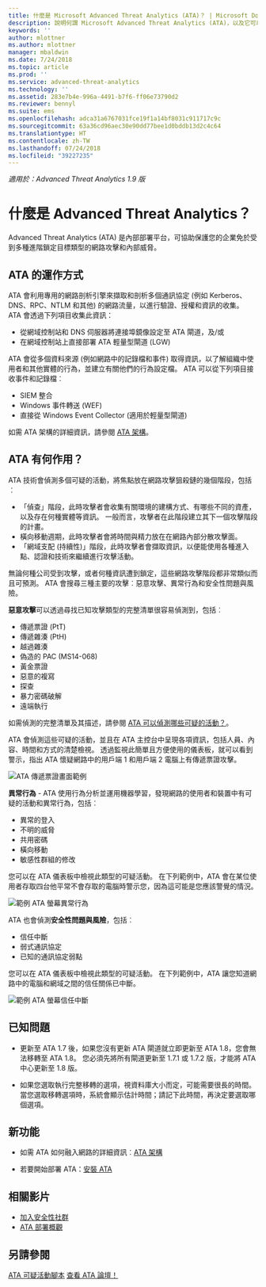 ```yaml
---
title: 什麼是 Microsoft Advanced Threat Analytics (ATA)？ | Microsoft Docs
description: 說明何謂 Microsoft Advanced Threat Analytics (ATA)，以及它可以偵測到的可疑活動種類
keywords: ''
author: mlottner
ms.author: mlottner
manager: mbaldwin
ms.date: 7/24/2018
ms.topic: article
ms.prod: ''
ms.service: advanced-threat-analytics
ms.technology: ''
ms.assetid: 283e7b4e-996a-4491-b7f6-ff06e73790d2
ms.reviewer: bennyl
ms.suite: ems
ms.openlocfilehash: adca31a6767031fce19f1a14bf8031c911717c9c
ms.sourcegitcommit: 63a36cd96aec30e90dd77bee1d0bddb13d2c4c64
ms.translationtype: HT
ms.contentlocale: zh-TW
ms.lasthandoff: 07/24/2018
ms.locfileid: "39227235"
---
```

*適用於：Advanced Threat Analytics 1.9 版*


# <a name="what-is-advanced-threat-analytics"></a>什麼是 Advanced Threat Analytics？
Advanced Threat Analytics (ATA) 是內部部署平台，可協助保護您的企業免於受到多種進階鎖定目標類型的網路攻擊和內部威脅。

## <a name="how-ata-works"></a>ATA 的運作方式

ATA 會利用專用的網路剖析引擎來擷取和剖析多個通訊協定 (例如 Kerberos、DNS、RPC、NTLM 和其他) 的網路流量，以進行驗證、授權和資訊的收集。 ATA 會透過下列項目收集此資訊：

-   從網域控制站和 DNS 伺服器將連接埠鏡像設定至 ATA 閘道，及/或
-   在網域控制站上直接部署 ATA 輕量型閘道 (LGW)

ATA 會從多個資料來源 (例如網路中的記錄檔和事件) 取得資訊，以了解組織中使用者和其他實體的行為，並建立有關他們的行為設定檔。
ATA 可以從下列項目接收事件和記錄檔︰

-   SIEM 整合
-   Windows 事件轉送 (WEF)
-   直接從 Windows Event Collector (適用於輕量型閘道)


如需 ATA 架構的詳細資訊，請參閱 [ATA 架構](ata-architecture.md)。

## <a name="what-does-ata-do"></a>ATA 有何作用？

ATA 技術會偵測多個可疑的活動，將焦點放在網路攻擊狙殺鏈的幾個階段，包括︰

-   「偵查」階段，此時攻擊者會收集有關環境的建構方式、有哪些不同的資產，以及存在何種實體等資訊。 一般而言，攻擊者在此階段建立其下一個攻擊階段的計畫。
-   橫向移動週期，此時攻擊者會將時間與精力放在在網路內部分散攻擊面。
-   「網域支配 (持續性)」階段，此時攻擊者會擷取資訊，以便能使用各種進入點、認證和技術來繼續進行攻擊活動。 

無論何種公司受到攻擊，或者何種資訊遭到鎖定，這些網路攻擊階段都非常類似而且可預測。
ATA 會搜尋三種主要的攻擊︰惡意攻擊、異常行為和安全性問題與風險。

**惡意攻擊**可以透過尋找已知攻擊類型的完整清單很容易偵測到，包括︰

-   傳遞票證 (PtT)
-   傳遞雜湊 (PtH)
-   越過雜湊
-   偽造的 PAC (MS14-068)
-   黃金票證
-   惡意的複寫
-   探查
-   暴力密碼破解
-   遠端執行

如需偵測的完整清單及其描述，請參閱 [ATA 可以偵測哪些可疑的活動？](ata-threats.md)。 

ATA 會偵測這些可疑的活動，並且在 ATA 主控台中呈現各項資訊，包括人員、內容、時間和方式的清楚檢視。 透過監視此簡單且方便使用的儀表板，就可以看到警示，指出 ATA 懷疑網路中的用戶端 1 和用戶端 2 電腦上有傳遞票證攻擊。

 ![ATA 傳遞票證畫面範例](media/pass_the_ticket_sa.png)

**異常行為** - ATA 使用行為分析並運用機器學習，發現網路的使用者和裝置中有可疑的活動和異常行為，包括︰

-   異常的登入
-   不明的威脅
-   共用密碼
-   橫向移動
-   敏感性群組的修改


您可以在 ATA 儀表板中檢視此類型的可疑活動。 在下列範例中，ATA 會在某位使用者存取四台他平常不會存取的電腦時警示您，因為這可能是您應該警覺的情況。

 ![範例 ATA 螢幕異常行為](media/abnormal-behavior-sa.png) 

ATA 也會偵測**安全性問題與風險**，包括︰

-   信任中斷
-   弱式通訊協定
-   已知的通訊協定弱點

您可以在 ATA 儀表板中檢視此類型的可疑活動。 在下列範例中，ATA 讓您知道網路中的電腦和網域之間的信任關係已中斷。

  ![範例 ATA 螢幕信任中斷](media/broken-trust-sa.png)


## <a name="known-issues"></a>已知問題

- 更新至 ATA 1.7 後，如果您沒有更新 ATA 閘道就立即更新至 ATA 1.8，您會無法移轉至 ATA 1.8。 您必須先將所有閘道更新至 1.7.1 或 1.7.2 版，才能將 ATA 中心更新至 1.8 版。

- 如果您選取執行完整移轉的選項，視資料庫大小而定，可能需要很長的時間。 當您選取移轉選項時，系統會顯示估計時間；請記下此時間，再決定要選取哪個選項。 


## <a name="whats-next"></a>新功能

-   如需 ATA 如何融入網路的詳細資訊︰[ATA 架構](ata-architecture.md)

-   若要開始部署 ATA：[安裝 ATA](install-ata-step1.md)

## <a name="related-videos"></a>相關影片
- [加入安全性社群](https://channel9.msdn.com/Shows/Microsoft-Security/Join-the-Security-Community)
- [ATA 部署概觀](https://channel9.msdn.com/Shows/Microsoft-Security/Overview-of-ATA-Deployment-in-10-Minutes)


## <a name="see-also"></a>另請參閱
[ATA 可疑活動腳本](http://aka.ms/ataplaybook)
[查看 ATA 論壇！](https://social.technet.microsoft.com/Forums/security/home?forum=mata)
